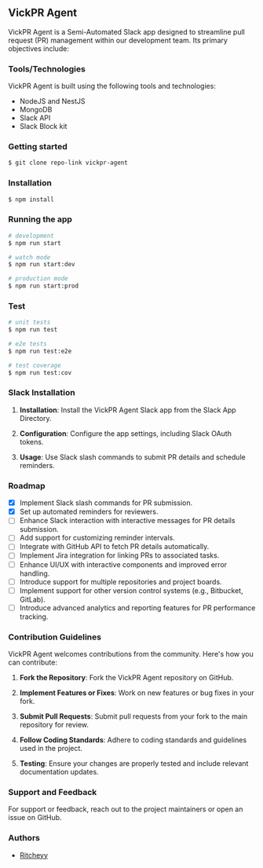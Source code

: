 ## VickPR Agent

VickPR Agent is a Semi-Automated Slack app designed to streamline pull request (PR) management within our development team. Its primary objectives include:

### Tools/Technologies

VickPR Agent is built using the following tools and technologies:

- NodeJS and NestJS
- MongoDB
- Slack API
- Slack Block kit


### Getting started

```bash
$ git clone repo-link vickpr-agent
```

### Installation

```bash
$ npm install
```

### Running the app

```bash
# development
$ npm run start

# watch mode
$ npm run start:dev

# production mode
$ npm run start:prod
```

### Test

```bash
# unit tests
$ npm run test

# e2e tests
$ npm run test:e2e

# test coverage
$ npm run test:cov
```

### Slack Installation

1. **Installation**: Install the VickPR Agent Slack app from the Slack App Directory.

2. **Configuration**: Configure the app settings, including Slack OAuth tokens.

3. **Usage**: Use Slack slash commands to submit PR details and schedule reminders.

### Roadmap

- [x] Implement Slack slash commands for PR submission.
- [x] Set up automated reminders for reviewers.
- [ ] Enhance Slack interaction with interactive messages for PR details submission.
- [ ] Add support for customizing reminder intervals.
- [ ] Integrate with GitHub API to fetch PR details automatically.
- [ ] Implement Jira integration for linking PRs to associated tasks.
- [ ] Enhance UI/UX with interactive components and improved error handling.
- [ ] Introduce support for multiple repositories and project boards.
- [ ] Implement support for other version control systems (e.g., Bitbucket, GitLab).
- [ ] Introduce advanced analytics and reporting features for PR performance tracking.

### Contribution Guidelines

VickPR Agent welcomes contributions from the community. Here's how you can contribute:

1. **Fork the Repository**: Fork the VickPR Agent repository on GitHub.

2. **Implement Features or Fixes**: Work on new features or bug fixes in your fork.

3. **Submit Pull Requests**: Submit pull requests from your fork to the main repository for review.

4. **Follow Coding Standards**: Adhere to coding standards and guidelines used in the project.

5. **Testing**: Ensure your changes are properly tested and include relevant documentation updates.

### Support and Feedback

For support or feedback, reach out to the project maintainers or open an issue on GitHub.


### Authors

- [Ritcheyy](https://github.com/ritcheyy)